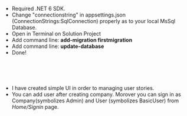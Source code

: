 - Required .NET 6 SDK.
- Change "connectionstring" in appsettings.json (ConnectionStrings:SqlConnection) properly as to your local MsSql Database.
- Open in Terminal on Solution Project
- Add command line: **add-migration firstmigration**
- Add command line: **update-database**
- Done!
<br/>
<br/>
<br/>

- I have created simple UI in order to managing user stories.
- You can add user after creating company. Morover you can sign in as Company(symbolizes Admin) 
 and User (symbolizes  BasicUser) from *Home/Signin* page.
